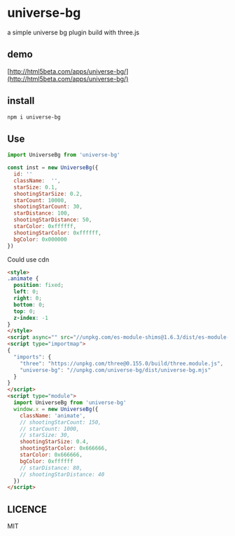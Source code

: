 # universe-bg

a simple universe bg plugin build with three.js

## demo

[http://html5beta.com/apps/universe-bg/](http://html5beta.com/apps/universe-bg/)

## install

```bash
npm i universe-bg
```

## Use

```js
import UniverseBg from 'universe-bg'

const inst = new UniverseBg({
  id: ''
  className:  '',
  starSize: 0.1,
  shootingStarSize: 0.2,
  starCount: 10000,
  shootingStarCount: 30,
  starDistance: 100,
  shootingStarDistance: 50,
  starColor: 0xffffff,
  shootingStarColor: 0xffffff,
  bgColor: 0x000000
})

```

Could use cdn

```html
<style>
.animate {
  position: fixed;
  left: 0;
  right: 0;
  bottom: 0;
  top: 0;
  z-index: -1
}
</style>
<script async="" src="//unpkg.com/es-module-shims@1.6.3/dist/es-module-shims.js"></script>
<script type="importmap">
{
  "imports": {
    "three": "https://unpkg.com/three@0.155.0/build/three.module.js",
    "universe-bg": "//unpkg.com/universe-bg/dist/universe-bg.mjs"
  }
}
</script>
<script type="module">
  import UniverseBg from 'universe-bg'
  window.x = new UniverseBg({
    className: 'animate',
    // shootingStarCount: 150,
    // starCount: 1000,
    // starSize: 30,
    shootingStarSize: 0.4,
    shootingStarColor: 0x666666,
    starColor: 0x666666,
    bgColor: 0xffffff
    // starDistance: 80,
    // shootingStarDistance: 40
  })
</script>
```

## LICENCE

MIT
